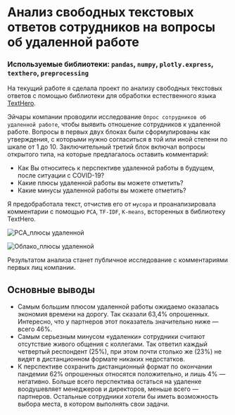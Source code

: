 # Анализ свободных текстовых ответов сотрудников на вопросы об удаленной работе
  
### Используемые библиотеки: `pandas`, `numpy`, `plotly.express`, `texthero`, `preprocessing`

На текущий работе я сделала проект по анализу свободных текстовых ответов с помощью библиотеки для обработки естественного языка [TextHero](https://texthero.org/). 
  
Эйчары компании проводили исследование `Опрос сотрудников об удаленной работе`, чтобы выявить отношение сотрудников к удаленной работе. Вопросы в первых двух блоках были сформулированы как утверждения, с которыми нужно согласиться в той или иной степени по шкале от 1 до 10. Заключительный третий блок включал вопросы открытого типа, на которые предлагалось оставить комментарий: 
- Как Вы относитесь к перспективе удаленной работы в будущем, после ситуации с COVID-19?
- Какие плюсы удаленной работы вы можете отметить?
- Какие минусы удаленной работы вы можете отметить?

Я предобработала текст, отчистив его от `мусора` и проанализировала комментарии с помощью `PCA`, `TF-IDF`, `K-means`, всторенных в библиотеку TextHero.

![PCA_плюсы удаленной](<https://raw.githubusercontent.com/paraseusse/Remote-job-survey-analysis-with-natural-language-processing/main/%D0%92%D0%B8%D0%B7%D1%83%D0%B0%D0%BB%D0%B8%D0%B7%D0%B0%D1%86%D0%B8%D1%8F/PCA_%D0%9A%D0%B0%D0%BA%D0%B8%D0%B5%20%D0%BF%D0%BB%D1%8E%D1%81%D1%8B%20%D1%83%D0%B4%D0%B0%D0%BB%D0%B5%D0%BD%D0%BD%D0%BE%D0%B9%20%D1%80%D0%B0%D0%B1%D0%BE%D1%82%D1%8B%20%D0%B2%D1%8B%20%D0%BC%D0%BE%D0%B6%D0%B5%D1%82%D0%B5%20%D0%BE%D1%82%D0%BC%D0%B5%D1%82%D0%B8%D1%82%D1%8C.jpeg>)

![Облако_плюсы удаленной](<https://raw.githubusercontent.com/paraseusse/Remote-job-survey-analysis-with-natural-language-processing/main/%D0%92%D0%B8%D0%B7%D1%83%D0%B0%D0%BB%D0%B8%D0%B7%D0%B0%D1%86%D0%B8%D1%8F/%D0%9E%D0%B1%D0%BB%D0%B0%D0%BA%D0%BE_%D0%BA%D0%B0%D0%BA%D0%B8%D0%B5%20%D0%BF%D0%BB%D1%8E%D1%81%D1%8B%20%D1%83%D0%B4%D0%B0%D0%BB%D0%B5%D0%BD%D0%BD%D0%BE%D0%B9%20%D1%80%D0%B0%D0%B1%D0%BE%D1%82%D1%8B%20%D0%B2%D1%8B%20%D0%BC%D0%BE%D0%B6%D0%B5%D1%82%D0%B5%20%D0%BE%D1%82%D0%BC%D0%B5%D1%82%D0%B8%D1%82%D1%8C.png>)

Результатом анализа станет публичное исследование с комментариями первых лиц компании. 

## Основные выводы

- Самым большим плюсом удаленной работы ожидаемо оказалась экономия времени на дорогу. Так сказали 63,4% опрошенных. Интересно, что у партнеров этот показатель значительно ниже — всего 46%. 
- Самым серьезным минусом «удаленки» сотрудники считают отсутствие живого общения с коллегами. Так ответил каждый четвертый респондент (25%), при этом почти столько же (23%) не видят в дистанционном формате никаких недостатков. 
- К перспективе сохранить дистанционный формат по окончании пандемии 62% опрошенных относятся положительно, и лишь 4% — негативно. Больше всего перспектива остаться на удаленке воодушевляет менеджеров и директоров, меньше всего — партнеров. Остальные сотрудники хотели бы иметь возможность выбора места, в котором выполнять свои задачи.
